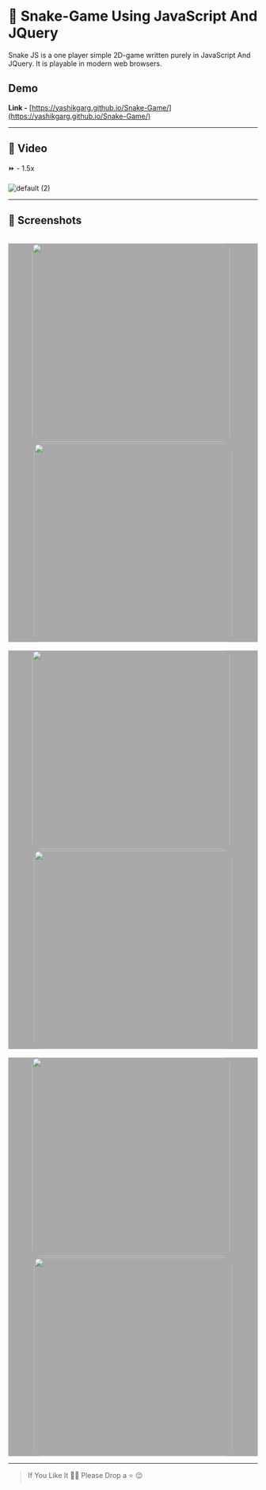 # 🐍 Snake-Game Using JavaScript And JQuery
Snake JS is a one player simple 2D-game written purely in JavaScript And JQuery. It is playable in modern web browsers.
## Demo ##
<b>Link -</b> [https://yashikgarg.github.io/Snake-Game/](https://yashikgarg.github.io/Snake-Game/)
___
## 🎥 Video
⏩ - 1.5x
<br><br>
![default (2)](https://user-images.githubusercontent.com/71690338/102254340-822d8980-3f2e-11eb-9689-3b6ab38736ff.gif)
___

## 📸 Screenshots
<br>
<div style="background-color:rgb(169,169,169); text-align:center">
<img src="https://user-images.githubusercontent.com/71690338/102254648-eea88880-3f2e-11eb-9338-93cc040a11f8.png" width="400" style="border-radius: 15px">
&nbsp;
<img src="https://user-images.githubusercontent.com/71690338/102254760-15ff5580-3f2f-11eb-9825-94b3b5d17513.png" width="400" style="border-radius: 15px">
</div>
<br>

<div style="background-color:rgb(169,169,169); text-align:center">
<img src="https://user-images.githubusercontent.com/71690338/102254807-27486200-3f2f-11eb-92fc-0d7d84bd5c1b.png" width="400" style="border-radius: 15px">
&nbsp;
<img src="https://user-images.githubusercontent.com/71690338/102254839-35967e00-3f2f-11eb-8bb4-1088495f41f4.png" width="400" style="border-radius: 15px">
</div>
<br>
<div style="background-color:rgb(169,169,169); text-align:center">
<img src="https://user-images.githubusercontent.com/71690338/102254882-4515c700-3f2f-11eb-9b10-237236662a3b.png" width="400" style="border-radius: 15px">
&nbsp;
<img src="https://user-images.githubusercontent.com/71690338/102254920-5363e300-3f2f-11eb-94b2-7294adf31e64.png" width="400" style="border-radius: 15px">
</div>

___

>If You Like It 🙋‍♂️ Please Drop a ⭐ 😉
